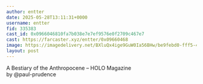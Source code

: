 ```yaml
---
author: entter
date: 2025-05-28T13:11:31+0000
username: entter
fid: 335383
cast_id: 0x0966046810fa7b038e7e7ef9576e0f2709c467e7
cast: https://farcaster.xyz/entter/0x09660468
image: https://imagedelivery.net/BXluQx4ige9GuW0Ia56BHw/be9febd0-fff5-41e5-f443-140c4001f500/original
layout: post
---
```

A Bestiary of the Anthropocene – HOLO Magazine  
by @paul-prudence  

<img src='https://imagedelivery.net/BXluQx4ige9GuW0Ia56BHw/be9febd0-fff5-41e5-f443-140c4001f500/original' alt='' referrerpolicy='no-referrer'/>